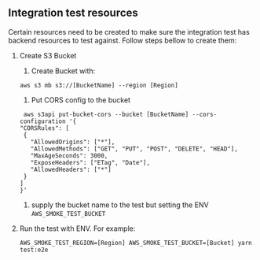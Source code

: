 
## Integration test resources

Certain resources need to be created to make sure the integration test
has backend resources to test against. Follow steps bellow to create them:

1. Create S3 Bucket

   1. Create Bucket with:

   ```console
   aws s3 mb s3://[BucketName] --region [Region]
   ```

   1. Put CORS config to the bucket

   ```console
    aws s3api put-bucket-cors --bucket [BucketName] --cors-configuration '{
   "CORSRules": [
    {
      "AllowedOrigins": ["*"],
      "AllowedMethods": ["GET", "PUT", "POST", "DELETE", "HEAD"],
      "MaxAgeSeconds": 3000,
      "ExposeHeaders": ["ETag", "Date"],
      "AllowedHeaders": ["*"]
    }
   ]
   }'
   ```

   1. supply the bucket name to the test but setting the ENV `AWS_SMOKE_TEST_BUCKET`

1. Run the test with ENV. For example:

   ```console
   AWS_SMOKE_TEST_REGION=[Region] AWS_SMOKE_TEST_BUCKET=[Bucket] yarn test:e2e
   ```

